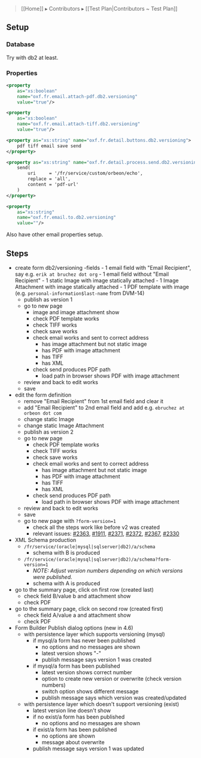 > [[Home]] ▸ Contributors ▸ [[Test Plan|Contributors ~ Test Plan]]

## Setup

### Database

Try with db2 at least.

### Properties

```xml
<property
    as="xs:boolean"
    name="oxf.fr.email.attach-pdf.db2.versioning"
    value="true"/>

<property
    as="xs:boolean"
    name="oxf.fr.email.attach-tiff.db2.versioning"
    value="true"/>

<property as="xs:string" name="oxf.fr.detail.buttons.db2.versioning">
    pdf tiff email save send
</property>

<property as="xs:string" name="oxf.fr.detail.process.send.db2.versioning">
    send(
        uri     = '/fr/service/custom/orbeon/echo', 
        replace = 'all', 
        content = 'pdf-url'
    )
</property>

<property
    as="xs:string"
    name="oxf.fr.email.to.db2.versioning"
    value=""/>
```

Also have other email properties setup.

## Steps

- create form db2/versioning
    -fields
        - 1 email field with "Email Recipient", say e.g. `erik at bruchez dot org`
        - 1 email field without "Email Recipient"
        - 1 static Image with image statically attached
        - 1 Image Attachment with image statically attached
        - 1 PDF template with image (e.g. `personal-information$last-name` from DVM-14)
    - publish as version 1
    - go to new page
        - image and image attachment show
        - check PDF template works
        - check TIFF works
        - check save works
        - check email works and sent to correct address
            - has image attachment but not static image
            - has PDF with image attachment
            - has TIFF
            - has XML
        - check send produces PDF path
            - load path in browser shows PDF with image attachment
    - review and back to edit works
    - save
- edit the form definition
    - remove "Email Recipient" from 1st email field and clear it
    - add "Email Recipient" to 2nd email field and add e.g. `ebruchez at orbeon dot com`
    - change static Image
    - change static Image Attachment
    - publish as version 2
    - go to new page
        - check PDF template works
        - check TIFF works
        - check save works
        - check email works and sent to correct address
            - has image attachment but not static image
            - has PDF with image attachment
            - has TIFF
            - has XML
        - check send produces PDF path
            - load path in browser shows PDF with image attachment
    - review and back to edit works
    - save
    - go to new page with `?form-version=1`
        - check all the steps work like before v2 was created
        - relevant issues:
            [#2363](https://github.com/orbeon/orbeon-forms/issues/2363),
            [#1911](https://github.com/orbeon/orbeon-forms/issues/1911),
            [#2371](https://github.com/orbeon/orbeon-forms/issues/2371),
            [#2372](https://github.com/orbeon/orbeon-forms/issues/2372),
            [#2367](https://github.com/orbeon/orbeon-forms/issues/2367),
            [#2330](https://github.com/orbeon/orbeon-forms/issues/2330)
- XML Schema production
    - `/fr/service/(oracle|mysql|sqlserver|db2)/a/schema`
        - schema with B is produced
    - `/fr/service/(oracle|mysql|sqlserver|db2)/a/schema?form-version=1`
        - *NOTE: Adjust version numbers depending on which versions were published.*
        - schema with A is produced
- go to the summary page, click on first row (created last)
    - check field B/value b and attachment show
    - check PDF
- go to the summary page, click on second row (created first)
    - check field A/value a and attachment show
    - check PDF
- Form Builder Publish dialog options (new in 4.6)
    - with persistence layer which supports versioning (mysql)
        - if mysql/a form has never been published
            - no options and no messages are shown
            - latest version shows "-"
            - publish message says version 1 was created
        - if mysql/a form has been published
            - latest version shows correct number
            - option to create new version or overwrite (check version numbers)
            - switch option shows different message
            - publish message says which version was created/updated
    - with persistence layer which doesn't support versioning (exist)
        - latest version line doesn't show
        - if no exist/a form has been published
            - no options and no messages are shown
        - if exist/a form has been published
            - no options are shown
            - message about overwrite
        - publish message says version 1 was updated